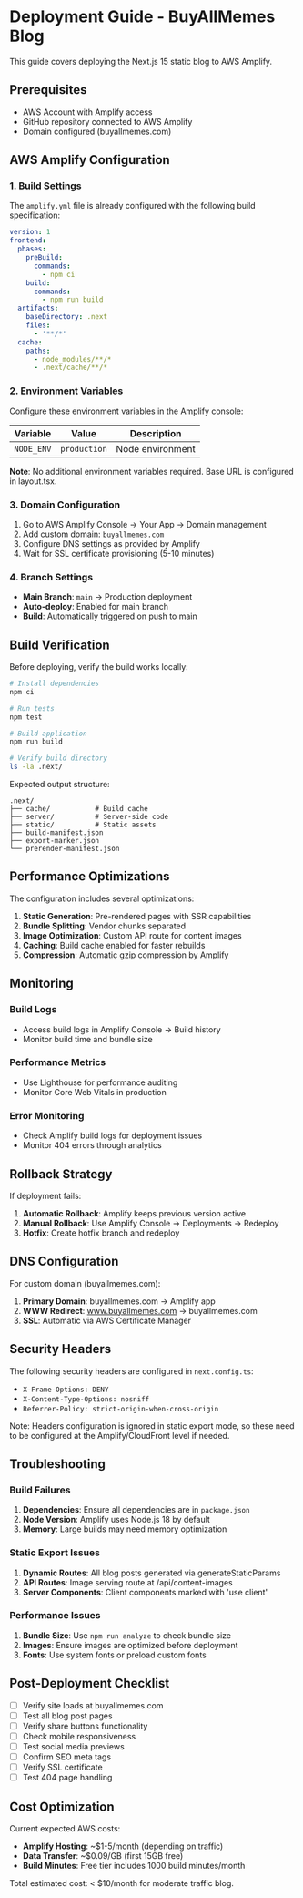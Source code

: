 # Deployment Guide - BuyAllMemes Blog

This guide covers deploying the Next.js 15 static blog to AWS Amplify.

## Prerequisites

- AWS Account with Amplify access
- GitHub repository connected to AWS Amplify
- Domain configured (buyallmemes.com)

## AWS Amplify Configuration

### 1. Build Settings

The `amplify.yml` file is already configured with the following build specification:

```yaml
version: 1
frontend:
  phases:
    preBuild:
      commands:
        - npm ci
    build:
      commands:
        - npm run build
  artifacts:
    baseDirectory: .next
    files:
      - '**/*'
  cache:
    paths:
      - node_modules/**/*
      - .next/cache/**/*
```

### 2. Environment Variables

Configure these environment variables in the Amplify console:

| Variable   | Value        | Description      |
| ---------- | ------------ | ---------------- |
| `NODE_ENV` | `production` | Node environment |

**Note**: No additional environment variables required. Base URL is configured in layout.tsx.

### 3. Domain Configuration

1. Go to AWS Amplify Console → Your App → Domain management
2. Add custom domain: `buyallmemes.com`
3. Configure DNS settings as provided by Amplify
4. Wait for SSL certificate provisioning (5-10 minutes)

### 4. Branch Settings

- **Main Branch**: `main` → Production deployment
- **Auto-deploy**: Enabled for main branch
- **Build**: Automatically triggered on push to main

## Build Verification

Before deploying, verify the build works locally:

```bash
# Install dependencies
npm ci

# Run tests
npm test

# Build application
npm run build

# Verify build directory
ls -la .next/
```

Expected output structure:

```
.next/
├── cache/           # Build cache
├── server/          # Server-side code
├── static/          # Static assets
├── build-manifest.json
├── export-marker.json
└── prerender-manifest.json
```

## Performance Optimizations

The configuration includes several optimizations:

1. **Static Generation**: Pre-rendered pages with SSR capabilities
2. **Bundle Splitting**: Vendor chunks separated
3. **Image Optimization**: Custom API route for content images
4. **Caching**: Build cache enabled for faster rebuilds
5. **Compression**: Automatic gzip compression by Amplify

## Monitoring

### Build Logs

- Access build logs in Amplify Console → Build history
- Monitor build time and bundle size

### Performance Metrics

- Use Lighthouse for performance auditing
- Monitor Core Web Vitals in production

### Error Monitoring

- Check Amplify build logs for deployment issues
- Monitor 404 errors through analytics

## Rollback Strategy

If deployment fails:

1. **Automatic Rollback**: Amplify keeps previous version active
2. **Manual Rollback**: Use Amplify Console → Deployments → Redeploy
3. **Hotfix**: Create hotfix branch and redeploy

## DNS Configuration

For custom domain (buyallmemes.com):

1. **Primary Domain**: buyallmemes.com → Amplify app
2. **WWW Redirect**: www.buyallmemes.com → buyallmemes.com
3. **SSL**: Automatic via AWS Certificate Manager

## Security Headers

The following security headers are configured in `next.config.ts`:

- `X-Frame-Options: DENY`
- `X-Content-Type-Options: nosniff`
- `Referrer-Policy: strict-origin-when-cross-origin`

Note: Headers configuration is ignored in static export mode, so these need to be configured at the Amplify/CloudFront level if needed.

## Troubleshooting

### Build Failures

1. **Dependencies**: Ensure all dependencies are in `package.json`
2. **Node Version**: Amplify uses Node.js 18 by default
3. **Memory**: Large builds may need memory optimization

### Static Export Issues

1. **Dynamic Routes**: All blog posts generated via generateStaticParams
2. **API Routes**: Image serving route at /api/content-images
3. **Server Components**: Client components marked with 'use client'

### Performance Issues

1. **Bundle Size**: Use `npm run analyze` to check bundle size
2. **Images**: Ensure images are optimized before deployment
3. **Fonts**: Use system fonts or preload custom fonts

## Post-Deployment Checklist

- [ ] Verify site loads at buyallmemes.com
- [ ] Test all blog post pages
- [ ] Verify share buttons functionality
- [ ] Check mobile responsiveness
- [ ] Test social media previews
- [ ] Confirm SEO meta tags
- [ ] Verify SSL certificate
- [ ] Test 404 page handling

## Cost Optimization

Current expected AWS costs:

- **Amplify Hosting**: ~$1-5/month (depending on traffic)
- **Data Transfer**: ~$0.09/GB (first 15GB free)
- **Build Minutes**: Free tier includes 1000 build minutes/month

Total estimated cost: < $10/month for moderate traffic blog.
